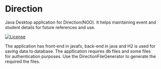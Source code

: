 # Direction
Java Desktop application for Direction(NGO). It helps maintaining event and student details for future references and use.

[![License](https://img.shields.io/badge/License-Apache%202.0-blue.svg)](https://opensource.org/licenses/Apache-2.0)

The application has front-end in javafx, back-end in java and H2 is used for saving data to database. The appllication requires db files and some files for authentication purposes. Use the DirectionFileGenerator to generate the required the files.
